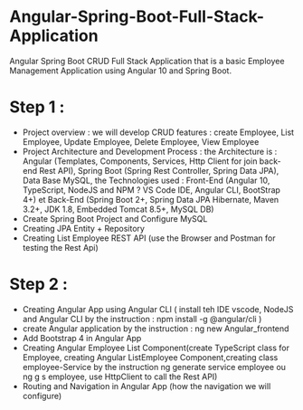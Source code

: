 # Angular-Spring-Boot-Full-Stack-Application

Angular Spring Boot CRUD Full Stack Application that is a basic Employee Management Application using Angular 10 and Spring Boot.

# Step 1 :

- Project overview : we will develop CRUD features : create Employee, List Employee, Update Employee, Delete Employee, View Employee
- Project Architecture and Development Process : the Architecture is : Angular (Templates, Components, Services, Http Client for join back-end Rest API), Spring Boot (Spring Rest Controller, Spring Data JPA), Data Base MySQL, the Technologies used : Front-End (Angular 10, TypeScript, NodeJS and NPM ? VS Code IDE, Angular CLI, BootStrap 4+) et Back-End (Spring Boot 2+, Spring Data JPA Hibernate, Maven 3.2+, JDK 1.8, Embedded Tomcat 8.5+, MySQL DB)
- Create Spring Boot Project and Configure MySQL
- Creating JPA Entity + Repository
- Creating List Employee REST API (use the Browser and Postman for testing the Rest Api)

# Step 2 :

- Creating Angular App using Angular CLI ( install teh IDE vscode, NodeJS and Angular CLI by the instruction : npm install -g @angular/cli )
- create Angular application by the instruction : ng new Angular_frontend
- Add Bootstrap 4 in Angular App
- Creating Angular Employee List Component(create TypeScript class for Employee, creating Angular ListEmployee Component,creating class employee-Service by the instruction ng generate service employee ou ng g s employee, use HttpClient to call the Rest API)
- Routing and Navigation in Angular App (how the navigation we will configure)
